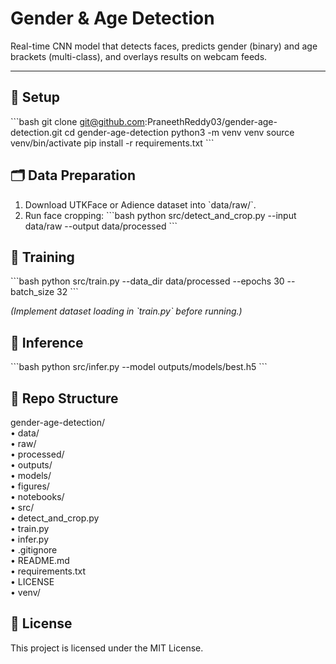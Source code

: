 # Gender & Age Detection

Real-time CNN model that detects faces, predicts gender (binary) and age brackets (multi-class), and overlays results on webcam feeds.

---

## 🔧 Setup

\`\`\`bash
git clone git@github.com:PraneethReddy03/gender-age-detection.git
cd gender-age-detection
python3 -m venv venv
source venv/bin/activate
pip install -r requirements.txt
\`\`\`

## 🗂️ Data Preparation

1. Download UTKFace or Adience dataset into \`data/raw/\`.  
2. Run face cropping:
   \`\`\`bash
   python src/detect_and_crop.py --input data/raw --output data/processed
   \`\`\`

## 🚀 Training

\`\`\`bash
python src/train.py --data_dir data/processed --epochs 30 --batch_size 32
\`\`\`

*(Implement dataset loading in \`train.py\` before running.)*

## 🎥 Inference

\`\`\`bash
python src/infer.py --model outputs/models/best.h5
\`\`\`

## 📁 Repo Structure

gender-age-detection/  
• data/  
  • raw/  
  • processed/  
• outputs/  
  • models/  
  • figures/  
• notebooks/  
• src/  
  • detect_and_crop.py  
  • train.py  
  • infer.py  
• .gitignore  
• README.md  
• requirements.txt  
• LICENSE  
• venv/  

## 📜 License

This project is licensed under the MIT License.
